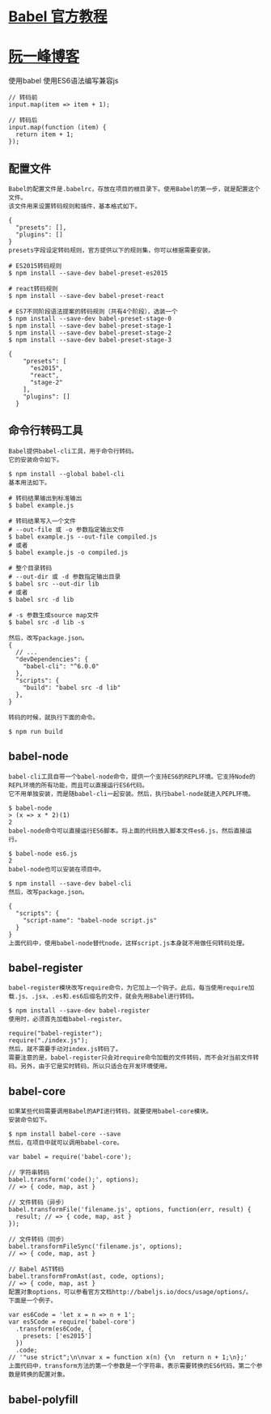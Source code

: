 # [Babel 官方教程](https://babeljs.io/learn-es2015/)
# [阮一峰博客](http://www.ruanyifeng.com/blog/2016/01/babel.html)
使用babel 使用ES6语法编写兼容js
    
    // 转码前
    input.map(item => item + 1);
    
    // 转码后
    input.map(function (item) {
      return item + 1;
    });
    
## 配置文件
    
    Babel的配置文件是.babelrc，存放在项目的根目录下。使用Babel的第一步，就是配置这个文件。
    该文件用来设置转码规则和插件，基本格式如下。
    
    {
      "presets": [],
      "plugins": []
    }
    presets字段设定转码规则，官方提供以下的规则集，你可以根据需要安装。
    
    # ES2015转码规则
    $ npm install --save-dev babel-preset-es2015
    
    # react转码规则
    $ npm install --save-dev babel-preset-react
    
    # ES7不同阶段语法提案的转码规则（共有4个阶段），选装一个
    $ npm install --save-dev babel-preset-stage-0
    $ npm install --save-dev babel-preset-stage-1
    $ npm install --save-dev babel-preset-stage-2
    $ npm install --save-dev babel-preset-stage-3
    
    {
        "presets": [
          "es2015",
          "react",
          "stage-2"
        ],
        "plugins": []
      }
      
## 命令行转码工具
    
    Babel提供babel-cli工具，用于命令行转码。
    它的安装命令如下。
    
    $ npm install --global babel-cli
    基本用法如下。

    # 转码结果输出到标准输出
    $ babel example.js
    
    # 转码结果写入一个文件
    # --out-file 或 -o 参数指定输出文件
    $ babel example.js --out-file compiled.js
    # 或者
    $ babel example.js -o compiled.js
    
    # 整个目录转码
    # --out-dir 或 -d 参数指定输出目录
    $ babel src --out-dir lib
    # 或者
    $ babel src -d lib
    
    # -s 参数生成source map文件
    $ babel src -d lib -s
    
    然后，改写package.json。
    {
      // ...
      "devDependencies": {
        "babel-cli": "^6.0.0"
      },
      "scripts": {
        "build": "babel src -d lib"
      },
    }
    
    转码的时候，就执行下面的命令。
    
    $ npm run build
    
## babel-node

    babel-cli工具自带一个babel-node命令，提供一个支持ES6的REPL环境。它支持Node的REPL环境的所有功能，而且可以直接运行ES6代码。
    它不用单独安装，而是随babel-cli一起安装。然后，执行babel-node就进入PEPL环境。
    
    $ babel-node
    > (x => x * 2)(1)
    2
    babel-node命令可以直接运行ES6脚本。将上面的代码放入脚本文件es6.js，然后直接运行。
    
    $ babel-node es6.js
    2
    babel-node也可以安装在项目中。
    
    $ npm install --save-dev babel-cli
    然后，改写package.json。
    
    {
      "scripts": {
        "script-name": "babel-node script.js"
      }
    }
    上面代码中，使用babel-node替代node，这样script.js本身就不用做任何转码处理。
    
## babel-register

    babel-register模块改写require命令，为它加上一个钩子。此后，每当使用require加载.js、.jsx、.es和.es6后缀名的文件，就会先用Babel进行转码。
    
    $ npm install --save-dev babel-register
    使用时，必须首先加载babel-register。
    
    require("babel-register");
    require("./index.js");
    然后，就不需要手动对index.js转码了。
    需要注意的是，babel-register只会对require命令加载的文件转码，而不会对当前文件转码。另外，由于它是实时转码，所以只适合在开发环境使用。
    
## babel-core

    如果某些代码需要调用Babel的API进行转码，就要使用babel-core模块。
    安装命令如下。
    
    $ npm install babel-core --save
    然后，在项目中就可以调用babel-core。
    
    var babel = require('babel-core');
    
    // 字符串转码
    babel.transform('code();', options);
    // => { code, map, ast }
    
    // 文件转码（异步）
    babel.transformFile('filename.js', options, function(err, result) {
      result; // => { code, map, ast }
    });
    
    // 文件转码（同步）
    babel.transformFileSync('filename.js', options);
    // => { code, map, ast }
    
    // Babel AST转码
    babel.transformFromAst(ast, code, options);
    // => { code, map, ast }
    配置对象options，可以参看官方文档http://babeljs.io/docs/usage/options/。
    下面是一个例子。
    
    var es6Code = 'let x = n => n + 1';
    var es5Code = require('babel-core')
      .transform(es6Code, {
        presets: ['es2015']
      })
      .code;
    // '"use strict";\n\nvar x = function x(n) {\n  return n + 1;\n};'
    上面代码中，transform方法的第一个参数是一个字符串，表示需要转换的ES6代码，第二个参数是转换的配置对象。
    
## babel-polyfill